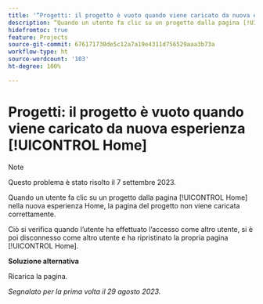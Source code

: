```yaml
---
title: '“Progetti: il progetto è vuoto quando viene caricato da nuova esperienza [!UICONTROL Home]”'
description: “Quando un utente fa clic su un progetto dalla pagina [!UICONTROL Home] nella nuova esperienza Home, la pagina del progetto non viene caricata correttamente.”
hidefromtoc: true
feature: Projects
source-git-commit: 676171730de5c12a7a19e4311d756529aaa3b73a
workflow-type: ht
source-wordcount: '103'
ht-degree: 100%

---
```



# Progetti: il progetto è vuoto quando viene caricato da nuova esperienza [!UICONTROL Home]

>[!NOTE]
>
>Questo problema è stato risolto il 7 settembre 2023.

Quando un utente fa clic su un progetto dalla pagina [!UICONTROL Home] nella nuova esperienza Home, la pagina del progetto non viene caricata correttamente.

Ciò si verifica quando l’utente ha effettuato l’accesso come altro utente, si è poi disconnesso come altro utente e ha ripristinato la propria pagina [!UICONTROL Home].

**Soluzione alternativa**

Ricarica la pagina.

_Segnalato per la prima volta il 29 agosto 2023._

